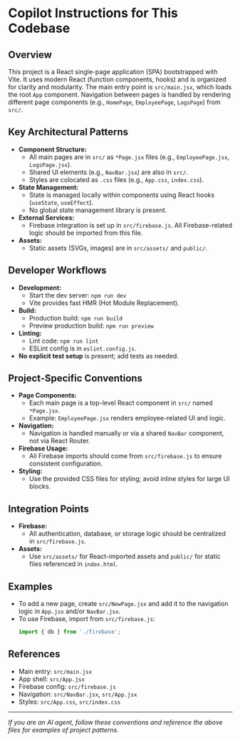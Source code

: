 # Copilot Instructions for This Codebase

## Overview
This project is a React single-page application (SPA) bootstrapped with Vite. It uses modern React (function components, hooks) and is organized for clarity and modularity. The main entry point is `src/main.jsx`, which loads the root `App` component. Navigation between pages is handled by rendering different page components (e.g., `HomePage`, `EmployeePage`, `LogsPage`) from `src/`.

## Key Architectural Patterns
- **Component Structure:**
  - All main pages are in `src/` as `*Page.jsx` files (e.g., `EmployeePage.jsx`, `LogsPage.jsx`).
  - Shared UI elements (e.g., `NavBar.jsx`) are also in `src/`.
  - Styles are colocated as `.css` files (e.g., `App.css`, `index.css`).
- **State Management:**
  - State is managed locally within components using React hooks (`useState`, `useEffect`).
  - No global state management library is present.
- **External Services:**
  - Firebase integration is set up in `src/firebase.js`. All Firebase-related logic should be imported from this file.
- **Assets:**
  - Static assets (SVGs, images) are in `src/assets/` and `public/`.

## Developer Workflows
- **Development:**
  - Start the dev server: `npm run dev`
  - Vite provides fast HMR (Hot Module Replacement).
- **Build:**
  - Production build: `npm run build`
  - Preview production build: `npm run preview`
- **Linting:**
  - Lint code: `npm run lint`
  - ESLint config is in `eslint.config.js`.
- **No explicit test setup** is present; add tests as needed.

## Project-Specific Conventions
- **Page Components:**
  - Each main page is a top-level React component in `src/` named `*Page.jsx`.
  - Example: `EmployeePage.jsx` renders employee-related UI and logic.
- **Navigation:**
  - Navigation is handled manually or via a shared `NavBar` component, not via React Router.
- **Firebase Usage:**
  - All Firebase imports should come from `src/firebase.js` to ensure consistent configuration.
- **Styling:**
  - Use the provided CSS files for styling; avoid inline styles for large UI blocks.

## Integration Points
- **Firebase:**
  - All authentication, database, or storage logic should be centralized in `src/firebase.js`.
- **Assets:**
  - Use `src/assets/` for React-imported assets and `public/` for static files referenced in `index.html`.

## Examples
- To add a new page, create `src/NewPage.jsx` and add it to the navigation logic in `App.jsx` and/or `NavBar.jsx`.
- To use Firebase, import from `src/firebase.js`:
  ```js
  import { db } from './firebase';
  ```

## References
- Main entry: `src/main.jsx`
- App shell: `src/App.jsx`
- Firebase config: `src/firebase.js`
- Navigation: `src/NavBar.jsx`, `src/App.jsx`
- Styles: `src/App.css`, `src/index.css`

---
_If you are an AI agent, follow these conventions and reference the above files for examples of project patterns._
